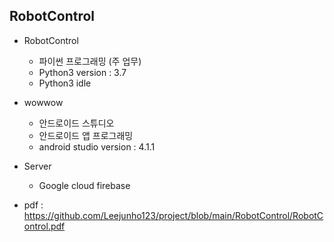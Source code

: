 ## RobotControl
- RobotControl
    + 파이썬 프로그래밍 (주 업무)
    + Python3 version : 3.7
    + Python3 idle

- wowwow
    + 안드로이드 스튜디오
    + 안드로이드 앱 프로그래밍
    + android studio version : 4.1.1

- Server
    + Google cloud firebase

- pdf : https://github.com/Leejunho123/project/blob/main/RobotControl/RobotControl.pdf

